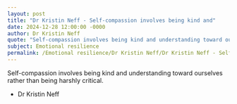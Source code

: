 ```yaml
---
layout: post
title: "Dr Kristin Neff - Self-compassion involves being kind and"
date: 2024-12-28 12:00:00 -0000
author: Dr Kristin Neff
quote: "Self-compassion involves being kind and understanding toward ourselves rather than being harshly critical."
subject: Emotional resilience
permalink: /Emotional resilience/Dr Kristin Neff/Dr Kristin Neff - Self-compassion involves being kind and
---
```


Self-compassion involves being kind and understanding toward ourselves rather than being harshly critical.

- Dr Kristin Neff
